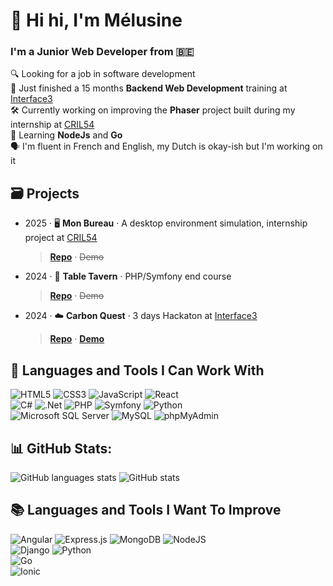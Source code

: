 # 👋 Hi hi, I'm Mélusine
### I'm a Junior Web Developer from 🇧🇪

🔍 Looking for a job in software development<br>
🌱 Just finished a 15 months **Backend Web Development** training at [Interface3](https://interface3.be/fr/se-former-pour-l-emploi/it-training-formations-en-informatique/web-application-developer)<br>
🛠️ Currently working on improving the **Phaser** project built during my internship at [CRIL54](https://cril54.fr/)<br>
📖 Learning **NodeJs** and **Go**<br>
🗣️ I'm fluent in French and English, my Dutch is okay-ish but I'm working on it<br>

## 🗃️ Projects
- 2025 · 🖥️ **Mon Bureau** · A desktop environment simulation, internship project at [CRIL54](https://cril54.fr/)
  > [**Repo**](https://github.com/ThreeLeggedDuckling/desktop-environment-sim) · ~~Demo~~

- 2024 · 🍻 **Table Tavern** · PHP/Symfony end course
  > [**Repo**](https://github.com/ThreeLeggedDuckling/I3WAD_SymfonyProject) · ~~Demo~~

- 2024 · ☁️ **Carbon Quest** · 3 days Hackaton at [Interface3](https://interface3.be/fr/se-former-pour-l-emploi/it-training-formations-en-informatique/web-application-developer)
  > [**Repo**](https://github.com/TamVdb/itf3_Hackathon_CarbonQuest-local) · [**Demo**](https://carbon-quest-bay.vercel.app/)

## 🧰 Languages and Tools I Can Work With
![HTML5](https://img.shields.io/badge/html5-%23E34F26.svg?style=flat&logo=html5&logoColor=white)
![CSS3](https://img.shields.io/badge/css3-%231572B6.svg?style=flat&logo=css3&logoColor=white)
![JavaScript](https://img.shields.io/badge/javascript-%23323330.svg?style=flat&logo=javascript&logoColor=%23F7DF1E)
![React](https://img.shields.io/badge/react-%2320232a.svg?style=flat&logo=react&logoColor=%2361DAFB)
<br>
![C#](https://img.shields.io/badge/c%23-%23239120.svg?style=flat&logo=csharp&logoColor=white)
![.Net](https://img.shields.io/badge/.NET-5C2D91?style=flat&logo=.net&logoColor=white)
![PHP](https://img.shields.io/badge/php-%23777BB4.svg?style=flat&logo=php&logoColor=white)
![Symfony](https://img.shields.io/badge/symfony-%23000000.svg?style=flat&logo=symfony&logoColor=white)
![Python](https://img.shields.io/badge/python-3670A0?style=flat&logo=python&logoColor=ffdd54)
<br>
![Microsoft SQL Server](https://img.shields.io/badge/Microsoft%20SQL%20Server-CC2927?style=flat&logo=microsoft%20sql%20server&logoColor=white)
![MySQL](https://img.shields.io/badge/mysql-4479A1.svg?style=flat&logo=mysql&logoColor=white)
![phpMyAdmin](https://img.shields.io/badge/PhpMyAdmin-6DA55F.svg?style=flat&logo=phpMyAdmin&logoColor=white)

## 📊 GitHub Stats:
![GitHub languages stats](https://github-readme-stats.vercel.app/api?username=ThreeLeggedDuckling&show_icons=true&layout=compact&bg_color=00000000&include_all_commits=true&count_private=true)
![GitHub stats](https://github-readme-stats.vercel.app/api/top-langs/?username=ThreeLeggedDuckling&hide_border=false&layout=compact&bg_color=00000000&include_all_commits=true&count_private=true)

## 📚 Languages and Tools I Want To Improve
![Angular](https://img.shields.io/badge/Angular-%23404d59.svg?style=flat&logo=Angular&logoColor=%2361DAFB)
![Express.js](https://img.shields.io/badge/Express.js-%23404d59.svg?style=flat&logo=express&logoColor=%2361DAFB)
![MongoDB](https://img.shields.io/badge/MongoDB-%234ea94b.svg?style=flat&logo=mongodb&logoColor=white)
![NodeJS](https://img.shields.io/badge/Node.js-6DA55F?style=flat&logo=node.js&logoColor=white)
<br>
![Django](https://img.shields.io/badge/Django-%23092E20.svg?logo=django&logoColor=white)
![Python](https://img.shields.io/badge/python-3670A0?style=flat&logo=python&logoColor=ffdd54)
<br>
![Go](https://img.shields.io/badge/Go-%2300ADD8.svg?&logo=go&logoColor=white)
<br>
![Ionic](https://img.shields.io/badge/Ionic-3880FF?logo=ionic&logoColor=white)
